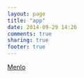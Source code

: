 ```yaml
---
layout: page
title: "app"
date: 2014-09-29 14:26
comments: true
sharing: true
footer: true
---
```

[Menlo](https://github.com/stevenlordiam/Menlo)